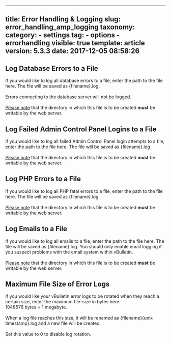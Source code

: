
---
title: Error Handling &amp; Logging
slug: error_handling_amp_logging
taxonomy:
    category:
        - settings
    tag:
        - options
        - errorhandling
visible: true
template: article
version: 5.3.3
date: 2017-12-05 08:58:26
---

## Log Database Errors to a File
If you would like to log all database errors to a file, enter the path to the file here. The file will be saved as {filename}.log.<br />
<br />
Errors connecting to the database server will not be logged.<br />
<br />
<u>Please note</u> that the directory in which this file is to be created <b>must</b> be writable by the web server.

## Log Failed Admin Control Panel Logins to a File
If you would like to log all failed Admin Control Panel login attempts to a file, enter the path to the file here. The file will be saved as {filename}.log<br />
<br />
<u>Please note</u> that the directory in which this file is to be created <b>must</b> be writable by the web server.

## Log PHP Errors to a File
If you would like to log all PHP fatal errors to a file, enter the path to the file here. The file will be saved as {filename}.log.<br />
<br />
<u>Please note</u> that the directory in which this file is to be created <b>must</b> be writable by the web server.

## Log Emails to a File
If you would like to log all emails to a file, enter the path to the file here. The file will be saved as {filename}.log. You should only enable email logging if you suspect problems with the email system within vBulletin.<br />
<br />
<u>Please note</u> that the directory in which this file is to be created <b>must</b> be writable by the web server.

## Maximum File Size of Error Logs
If you would like your vBulletin error logs to be rotated when they reach a certain size, enter the maximum file-size in bytes here.<br />1048576 bytes = 1 megabyte.<br />
<br />
When a log file reaches this size, it will be renamed as {filename}{unix timestamp}.log and a new file will be created.<br />
<br />
Set this value to 0 to disable log rotation.



